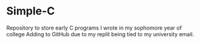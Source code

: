 # Simple-C
Repository to store early C programs I wrote in my sophomore year of college
Adding to GitHub due to my replit being tied to my university email.
